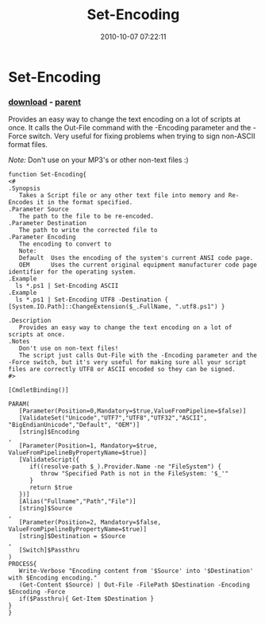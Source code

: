 ﻿---
pid:            2288
poster:         Joel Bennett
title:          Set-Encoding
date:           2010-10-07 07:22:11
format:         posh
parent:         1822
parent:         1822

---

# Set-Encoding

### [download](2288.ps1) - [parent](1822.md)

Provides an easy way to change the text encoding on a lot of scripts at once.
It calls the Out-File command with the -Encoding parameter and the -Force switch. 
Very useful for fixing problems when trying to sign non-ASCII format files.

*Note:*  Don't use on your MP3's or other non-text files :)

```posh
function Set-Encoding{
<#
.Synopsis
   Takes a Script file or any other text file into memory and Re-Encodes it in the format specified.
.Parameter Source
   The path to the file to be re-encoded.
.Parameter Destination
   The path to write the corrected file to
.Parameter Encoding 
   The encoding to convert to
   Note:
   Default  Uses the encoding of the system's current ANSI code page.
   OEM      Uses the current original equipment manufacturer code page identifier for the operating system.
.Example
  ls *.ps1 | Set-Encoding ASCII
.Example
  ls *.ps1 | Set-Encoding UTF8 -Destination { [System.IO.Path]::ChangeExtension($_.FullName, ".utf8.ps1") }

.Description
   Provides an easy way to change the text encoding on a lot of scripts at once.
.Notes
   Don't use on non-text files!
   The script just calls Out-File with the -Encoding parameter and the -Force switch, but it's very useful for making sure all your script files are correctly UTF8 or ASCII encoded so they can be signed.
#>

[CmdletBinding()]

PARAM(
   [Parameter(Position=0,Mandatory=$true,ValueFromPipeline=$false)]
   [ValidateSet("Unicode","UTF7","UTF8","UTF32","ASCII", "BigEndianUnicode","Default", "OEM")]
   [string]$Encoding
,
   [Parameter(Position=1, Mandatory=$true, ValueFromPipelineByPropertyName=$true)]
   [ValidateScript({ 
      if((resolve-path $_).Provider.Name -ne "FileSystem") {
         throw "Specified Path is not in the FileSystem: '$_'" 
      }
      return $true
   })]
   [Alias("Fullname","Path","File")]
   [string]$Source
,
   [Parameter(Position=2, Mandatory=$false, ValueFromPipelineByPropertyName=$true)]
   [string]$Destination = $Source
,
   [Switch]$Passthru
)
PROCESS{
   Write-Verbose "Encoding content from '$Source' into '$Destination' with $Encoding encoding."
   (Get-Content $Source) | Out-File -FilePath $Destination -Encoding $Encoding -Force
   if($Passthru){ Get-Item $Destination }
}
}
```
